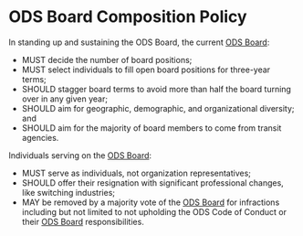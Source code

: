 # ODS Board Composition Policy

In standing up and sustaining the ODS Board, the current [ODS Board][board]:

- MUST decide the number of board positions;
- MUST select individuals to fill open board positions for three-year terms;
- SHOULD stagger board terms to avoid more than half the board turning over in any given year;
- SHOULD aim for geographic, demographic, and organizational diversity; and
- SHOULD aim for the majority of board members to come from transit agencies.

Individuals serving on the [ODS Board][board]:

- MUST serve as individuals, not organization representatives;
- SHOULD offer their resignation with significant professional changes, like switching industries;
- MAY be removed by a majority vote of the [ODS Board][board] for infractions including but not limited to not upholding the ODS Code of Conduct or their [ODS Board][board] responsibilities.

[board]: ../governance.md#ods-board-of-directors
